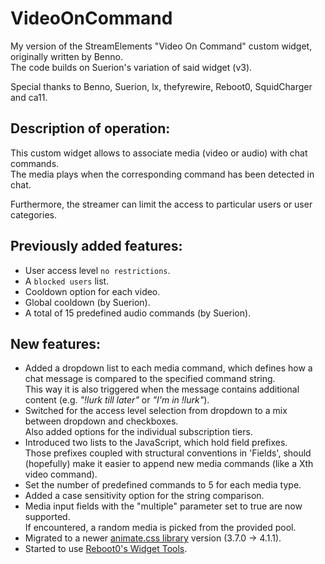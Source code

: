 # VideoOnCommand
My version of the StreamElements "Video On Command" custom widget, originally written by Benno.  
The code builds on Suerion's variation of said widget (v3).  

Special thanks to Benno, Suerion, lx, thefyrewire, Reboot0, SquidCharger and ca11.

## Description of operation:
This custom widget allows to associate media (video or audio) with chat commands.  
The media plays when the corresponding command has been detected in chat.

Furthermore, the streamer can limit the access to particular users or user categories.

## Previously added features:
 - User access level `no restrictions`.
 - A `blocked users` list.
 - Cooldown option for each video.
 - Global cooldown (by Suerion).
 - A total of 15 predefined audio commands (by Suerion).

## New features:
  - Added a dropdown list to each media command, which defines how a chat message is compared to the specified command string.  
   This way it is also triggered when the message contains additional content (e.g. *"!lurk till later"* or *"I'm in !lurk"*).
 - Switched for the access level selection from dropdown to a mix between dropdown and checkboxes.  
   Also added options for the individual subscription tiers.
 - Introduced two lists to the JavaScript, which hold field prefixes.  
   Those prefixes coupled with structural conventions in 'Fields', should (hopefully) make it easier to append new media commands (like a Xth video command).
 - Set the number of predefined commands to 5 for each media type. 
 - Added a case sensitivity option for the string comparison.
 - Media input fields with the "multiple" parameter set to true are now supported.  
   If encountered, a random media is picked from the provided pool.
 - Migrated to a newer [animate.css library](https://github.com/animate-css/animate.css) version (3.7.0 -> 4.1.1).
 - Started to use [Reboot0's Widget Tools](https://reboot0-de.github.io/se-tools/index.html).
